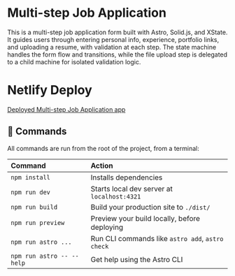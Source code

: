 # Multi-step Job Application

This is a multi-step job application form built with Astro, Solid.js, and XState.
It guides users through entering personal info, experience, portfolio links, and uploading a resume, with validation at each step.
The state machine handles the form flow and transitions, while the file upload step is delegated to a child machine for isolated validation logic.

# Netlify Deploy

[Deployed Multi-step Job Application app](https://multi-step-job-application.netlify.app/)

## 🧞 Commands

All commands are run from the root of the project, from a terminal:

| Command                   | Action                                           |
| :------------------------ | :----------------------------------------------- |
| `npm install`             | Installs dependencies                            |
| `npm run dev`             | Starts local dev server at `localhost:4321`      |
| `npm run build`           | Build your production site to `./dist/`          |
| `npm run preview`         | Preview your build locally, before deploying     |
| `npm run astro ...`       | Run CLI commands like `astro add`, `astro check` |
| `npm run astro -- --help` | Get help using the Astro CLI                     |
